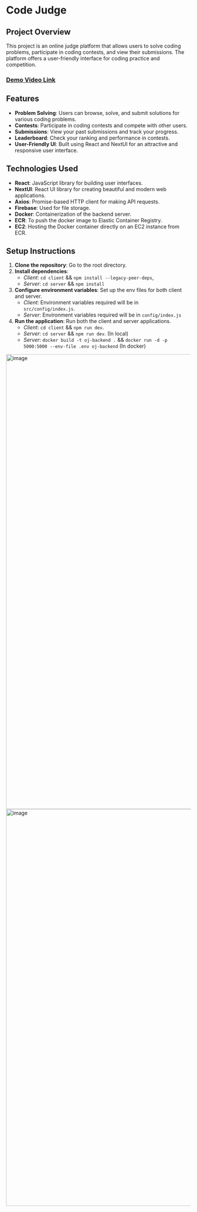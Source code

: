 # Code Judge

## Project Overview

This project is an online judge platform that allows users to solve coding problems, participate in coding contests, and view their submissions. The platform offers a user-friendly interface for coding practice and competition.

### [Demo Video Link](https://drive.google.com/file/d/1Hine0RqAMpL4nVCOUjED8Dl722kYq_2A/view?usp=drive_link)

## Features

- **Problem Solving**: Users can browse, solve, and submit solutions for various coding problems.
- **Contests**: Participate in coding contests and compete with other users.
- **Submissions**: View your past submissions and track your progress.
- **Leaderboard**: Check your ranking and performance in contests.
- **User-Friendly UI**: Built using React and NextUI for an attractive and responsive user interface.

## Technologies Used

- **React**: JavaScript library for building user interfaces.
- **NextUI**: React UI library for creating beautiful and modern web applications.
- **Axios**: Promise-based HTTP client for making API requests.
- **Firebase**: Used for file storage.
- **Docker**: Containerization of the backend server.
- **ECR**: To push the docker image to Elastic Container Registry.
- **EC2**: Hosting the Docker container directly on an EC2 instance from ECR.

## Setup Instructions

1. **Clone the repository**: Go to the root directory.
2. **Install dependencies**:
   - _Client_: `cd client` && `npm install --legacy-peer-deps`,
   - _Server_: `cd server` && `npm install`
3. **Configure environment variables**: Set up the env files for both client and server.
   - _Client_: Environment variables required will be in `src/config/index.js`.
   - _Server_: Environment variables required will be in `config/index.js`
4. **Run the application**: Run both the client and server applications.
   - _Client_: `cd client` && `npm run dev`.
   - _Server_: `cd server` && `npm run dev`. (In local)
   - _Server_: `docker build -t oj-backend .` && `docker run -d -p 5000:5000 --env-file .env oj-backend` (In docker)

<img width="1241" alt="image" src="https://github.com/user-attachments/assets/dd3a61f5-82d3-4e27-aa18-40618ead6a21">
<img width="1083" alt="image" src="https://github.com/user-attachments/assets/d7da214b-2a87-4bfd-a922-4d3d5b914f96">


